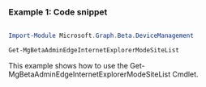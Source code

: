 ### Example 1: Code snippet

```powershell

Import-Module Microsoft.Graph.Beta.DeviceManagement

Get-MgBetaAdminEdgeInternetExplorerModeSiteList

```
This example shows how to use the Get-MgBetaAdminEdgeInternetExplorerModeSiteList Cmdlet.

